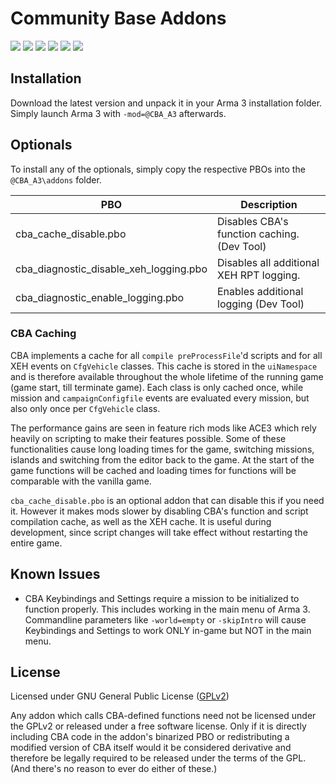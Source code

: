 # Community Base Addons
[![](https://img.shields.io/travis/CBATeam/CBA_A3.svg?style=flat-square)](https://travis-ci.org/CBATeam/CBA_A3)
[![](https://img.shields.io/badge/Changelog-Link-orange.svg?style=flat-square)](https://github.com/CBATeam/CBA_A3/releases/latest)
[![](https://img.shields.io/badge/Release-3.15.6-blue.svg?style=flat-square)](https://github.com/CBATeam/CBA_A3/releases/latest)
[![](https://img.shields.io/badge/Github-Wiki-lightgrey.svg?style=flat-square)](https://github.com/CBATeam/CBA_A3/wiki)
[![](https://img.shields.io/badge/BIF-Thread-lightgrey.svg?style=flat-square)](https://forums.bistudio.com/topic/168277-cba-community-base-addons-arma-3)
[![](https://img.shields.io/badge/Function-Documentation-yellow.svg?style=flat-square)](https://cbateam.github.io/CBA_A3/docs/files/overview-txt.html)

## Installation

Download the latest version and unpack it in your Arma 3 installation folder.
Simply launch Arma 3 with `-mod=@CBA_A3` afterwards.

## Optionals

To install any of the optionals, simply copy the respective PBOs into the `@CBA_A3\addons` folder.

PBO                                    | Description
-------------------------------------- | --------------------------------------
cba_cache_disable.pbo                  | Disables CBA's function caching. (Dev Tool)
cba_diagnostic_disable_xeh_logging.pbo | Disables all additional XEH RPT logging.
cba_diagnostic_enable_logging.pbo      | Enables additional logging (Dev Tool)

### CBA Caching

CBA implements a cache for all `compile preProcessFile`'d scripts and for all XEH events on `CfgVehicle` classes. This cache is stored in the `uiNamespace` and is therefore available throughout the whole lifetime of the running game (game start, till terminate game). Each class is only cached once, while mission and `campaignConfigfile` events are evaluated every mission, but also only once per `CfgVehicle` class.

The performance gains are seen in feature rich mods like ACE3 which rely heavily on scripting to make their features possible.
Some of these functionalities cause long loading times for the game, switching missions, islands and switching from the editor back to the game.
At the start of the game functions will be cached and loading times for functions will be comparable with the vanilla game.

`cba_cache_disable.pbo` is an optional addon that can disable this if you need it. However it makes mods slower by disabling CBA's function and script compilation cache, as well as the XEH cache. It is useful during development, since script changes will take effect without restarting the entire game.

## Known Issues

* CBA Keybindings and Settings require a mission to be initialized to function properly. This includes working in the main menu of Arma 3. Commandline parameters like `-world=empty` or `-skipIntro` will cause Keybindings and Settings to work ONLY in-game but NOT in the main menu.

## License

Licensed under GNU General Public License ([GPLv2](LICENSE.md))

Any addon which calls CBA-defined functions need not be licensed under the GPLv2 or released under a free software license. Only if it is directly including CBA code in the addon's binarized PBO or redistributing a modified version of CBA itself would it be considered derivative and therefore be legally required to be released under the terms of the GPL. (And there's no reason to ever do either of these.)

